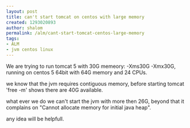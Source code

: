 ```yaml
---
layout: post
title: can't start tomcat on centos with large memory
created: 1293020893
author: shalom
permalink: /alm/cant-start-tomcat-centos-large-memory
tags:
- ALM
- jvm centos linux
---
```

<p>We are trying to run tomcat 5 with 30G&nbsp;memeory: -Xms30G -Xmx30G, running on centos 5 64bit with 64G memory and 24 CPUs.</p>
<p>we know that the jvm requires contiguous memory, before starting tomcat 'free -m' shows there are 40G available.</p>
<p>what ever we do we can't start the jvm with more then 26G, beyond that it complains on &quot;Cannot allocate memory for initial java heap&quot;.</p>
<p>any idea will be helpfull.</p>
<p>&nbsp;</p>
